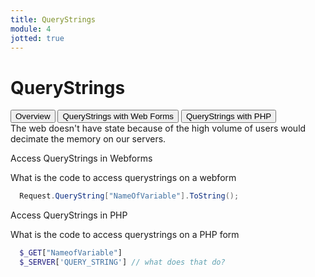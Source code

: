 ```yaml
---
title: QueryStrings
module: 4
jotted: true
---
```


# QueryStrings

<div class="tab">
  <button class="tablinks active" onclick="openTab(event, 'Overview')">Overview</button>
  <button class="tablinks" onclick="openTab(event, 'Webforms')">QueryStrings with Web Forms</button>
 <button class="tablinks" onclick="openTab(event, 'PHP')">QueryStrings with PHP</button>
 
</div>

<div id="Overview" class="tabcontent" style="display:block">
The web doesn't have state because of the high volume of users would decimate the memory on our servers.
</div>
<div id="Webforms" class="tabcontent">
<div class="tabhtml" markdown="1">
<p>Access QueryStrings in Webforms</p>
  <p>What is the code to access querystrings on a webform</p>

  ```csharp
    Request.QueryString["NameOfVariable"].ToString();
  ```
</div>  
</div>
<div id="PHP" class="tabcontent">
<div class="tabhtml" markdown="1">
<p>Access QueryStrings in PHP</p>
<p>What is the code to access querystrings on a PHP form</p>

  ```php
    $_GET["NameofVariable"]
    $_SERVER['QUERY_STRING'] // what does that do?
  ```
  </div>
</div>
